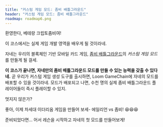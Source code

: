 ```yaml
---
title: "커스텀 게임 모드: 좀비 배틀그라운드"
header: "커스텀 게임 모드: 좀비 배틀그라운드"
roadmap: roadmap6.png
---
```


환영한다, 베테랑 크립토좀비여!

이 코스에서는 실제 게임 개발 영역을 배우게 될 것이라네.

자네는 우리의 블록체인 기반 모바일 카드 게임, <a href="https://loom.games" target=_blank>좀비 배틀그라운드</a>의 *커스텀 게임 모드*를 만들게 될 걸세.

**이 코스가 끝나면, 자네만의 좀비 배틀그라운드 모드를 만들 수 있는 능력을 갖출 수 있다네.** 곧 우리가 커스텀 게임 생성 도구를 출시하면, Loom GameChain에 자네의 모드를 배포할 수 있을 것이라네. 모드가 배포되고 나면, 수천 명의 실제 좀비 배틀그라운드 플레이어들이 즉시 플레이할 수 있지.

멋지지 않은가?

좋아, 이제 차세대 이더리움 게임을 만들어 보세- 에일리언 vs 좀비! 😆😆😆

준비되었다면... 어서 레슨을 시작하고 자네의 첫 모드를 만들어보게!